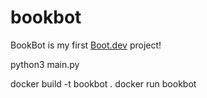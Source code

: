 # bookbot

BookBot is my first [Boot.dev](https://www.boot.dev) project!

python3 main.py

docker build -t bookbot .
docker run bookbot